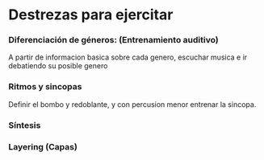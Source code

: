 
# Destrezas para ejercitar


### Diferenciación de géneros: (Entrenamiento auditivo) 


A partir de informacion basica sobre cada genero, escuchar musica e ir debatiendo su posible genero

### Ritmos y sincopas  

Definir el bombo y redoblante, y con percusion menor entrenar la sincopa.

### Síntesis  


### Layering (Capas)  



